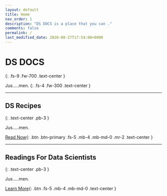 ```yaml
---
layout: default
title: Home
nav_order: 1
description: "DS DOCS is a place that you can ."
comments: false
permalink: /
last_modified_date: 2020-08-27T17:54:08+0000
---
```


# DS DOCS
{: .fs-9 .fw-700 .text-center }

Jus.....men.
{: .fs-4 .fw-300 .text-center }

---

## DS Recipes
{: .text-center .pb-3 }

Jus.....men.

[Read Now](/docs/ds-recipes){: .btn .btn-primary .fs-5 .mb-4 .mb-md-0 .mr-2 .text-center }

---

## Readings For Data Scientists
{: .text-center .pb-3 }

Jus.....men.

[Learn More](/docs/Readings){: .btn .fs-5 .mb-4 .mb-md-0 .text-center }

